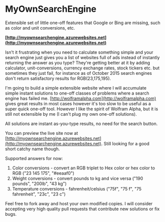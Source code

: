 # MyOwnSearchEngine
Extensible set of little one-off features that Google or Bing are missing, such as color and unit conversions, etc.

**[http://myownsearchengine.azurewebsites.net](http://myownsearchengine.azurewebsites.net)**

Isn't it frustrating when you need to calculate something simple and your search engine just gives you a list of websites full of ads instead of instantly returning the answer as you type? They're getting better at it by adding calculator, unit-conversions, currency exchange rates, stock tickers etc. but sometimes they just fail, for instance as of October 2015 search engines don't return satisfactory results for RGB(23,175,195).

I'm going to build a simple extensible website where I will accumulate simple instant solutions to one-off classes of problems where a search engine has failed me. [http://wolframalpha.com](http://wolframalpha.com) gives great results in most cases however it's too slow to be useful as a super quick one-off tool. However I like the spirit of Wolfram Alpha, but it is still not extensible by me (I can't plug my own one-off solutions).

All solutions are instant as-you-type results, no need for the search button.

You can preview the live site now at [http://myownsearchengine.azurewebsites.net](http://myownsearchengine.azurewebsites.net). Still looking for a good short catchy name though.

Supported answers for now:
 1. Color conversions - convert an RGB triplet to Hex color or hex color to RGB ("23 145 175", "#eeaaf0")
 2. Weight conversions - convert pounds to kg and vice versa ("190 pounds", "200lb", "43 kg")
 3. Temperature conversions - fahrenheit/celsius ("75f", "75 f", "75 fahrenheit", "23c", "23 c")

Feel free to fork away and host your own modified copies. I will consider accepting very high quality pull requests that contribute new solutions or fix bugs.
